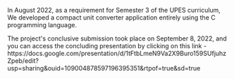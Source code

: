 In August 2022, as a requirement for Semester 3 of the UPES curriculum, We developed a compact unit converter application entirely using the C programming language.
<p>The project's conclusive submission took place on September 8, 2022, and you can access the concluding presentation by clicking on this link -
https://docs.google.com/presentation/d/1tFtbLmeN9Va2X9Buro159SUfjuhzZpeb/edit?usp=sharing&ouid=109004878597196395351&rtpof=true&sd=true
